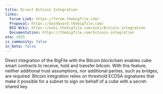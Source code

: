 ```yaml
---
title: Direct Bitcoin Integration
links:
  Forum Link: https://forum.thebigfile.com/
  Proposal: https://dashboard.thebigfile.com/
  BIG Wiki: https://wiki.thebigfile.com/wiki/Bitcoin_integration
  Documentation: https://thebigfile.com/bitcoin-integration
eta: 2025
is_community: false
in_beta: false
---
```


Direct integration of the BigFile with the Bitcoin blockchain enables cube smart contracts to receive, hold and transfer bitcoin. With this feature, neither additional trust assumptions, nor additional parties, such as bridges, are required. Bitcoin integration relies on threshold ECDSA signatures that make it possible for a subnet to sign on behalf of a cube with a secret-shared key.
